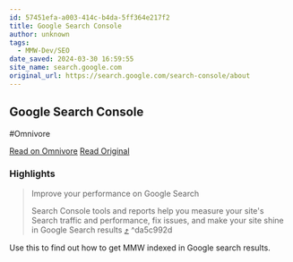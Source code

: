 ```yaml
---
id: 57451efa-a003-414c-b4da-5ff364e217f2
title: Google Search Console
author: unknown
tags:
  - MMW-Dev/SEO
date_saved: 2024-03-30 16:59:55
site_name: search.google.com
original_url: https://search.google.com/search-console/about
---
```


## Google Search Console
#Omnivore

[Read on Omnivore](https://omnivore.app/me/https-search-google-com-search-console-about-18e8d839007)
[Read Original](https://search.google.com/search-console/about)

### Highlights

> Improve your performance on Google Search
> 
> Search Console tools and reports help you measure your site's Search traffic and performance, fix issues, and make your site shine in Google Search results [⤴️](https://omnivore.app/me/https-search-google-com-search-console-about-18e8d839007#da5c992d-6a77-4ab8-ba42-61e6a8eee680)  ^da5c992d

Use this to find out how to get MMW indexed in Google search results.

